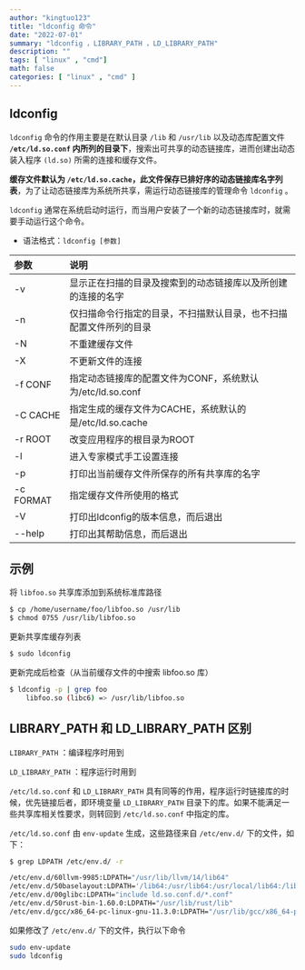 ```yaml
---
author: "kingtuo123"
title: "ldconfig 命令"
date: "2022-07-01"
summary: "ldconfig ，LIBRARY_PATH ，LD_LIBRARY_PATH"
description: ""
tags: [ "linux" , "cmd"]
math: false
categories: [ "linux" , "cmd" ]
---
```


## ldconfig

`ldconfig` 命令的作用主要是在默认目录 `/lib` 和 `/usr/lib` 以及动态库配置文件 **`/etc/ld.so.conf` 内所列的目录下**，搜索出可共享的动态链接库，进而创建出动态装入程序 `(ld.so)` 所需的连接和缓存文件。

**缓存文件默认为 `/etc/ld.so.cache`，此文件保存已排好序的动态链接库名字列表**，为了让动态链接库为系统所共享，需运行动态链接库的管理命令 `ldconfig` 。

`ldconfig` 通常在系统启动时运行，而当用户安装了一个新的动态链接库时，就需要手动运行这个命令。

- 语法格式：`ldconfig [参数]`

| 参数 | 说明 |
|:--|:--|
|-v		|显示正在扫描的目录及搜索到的动态链接库以及所创建的连接的名字|
|-n		|仅扫描命令行指定的目录，不扫描默认目录，也不扫描配置文件所列的目录|
|-N		|不重建缓存文件|
|-X		|不更新文件的连接|
|-f CONF|指定动态链接库的配置文件为CONF，系统默认为/etc/ld.so.conf|
|-C CACHE|指定生成的缓存文件为CACHE，系统默认的是/etc/ld.so.cache|
|-r ROOT|改变应用程序的根目录为ROOT|
|-l|进入专家模式手工设置连接|
|-p|打印出当前缓存文件所保存的所有共享库的名字|
|-c FORMAT|指定缓存文件所使用的格式|
|-V|打印出ldconfig的版本信息，而后退出|
|--help|打印出其帮助信息，而后退出|


## 示例


将 `libfoo.so` 共享库添加到系统标准库路径

```bash
$ cp /home/username/foo/libfoo.so /usr/lib
$ chmod 0755 /usr/lib/libfoo.so
```

更新共享库缓存列表
```bash
$ sudo ldconfig
```

更新完成后检查（从当前缓存文件的中搜索 libfoo.so 库）
```bash
$ ldconfig -p | grep foo
    libfoo.so (libc6) => /usr/lib/libfoo.so
```


## LIBRARY_PATH 和 LD_LIBRARY_PATH 区别

`LIBRARY_PATH` ：编译程序时用到

`LD_LIBRARY_PATH` ：程序运行时用到

`/etc/ld.so.conf` 和 `LD_LIBRARY_PATH` 具有同等的作用，程序运行时链接库的时候，优先链接后者，即环境变量 `LD_LIBRARY_PATH` 目录下的库。如果不能满足一些共享库相关性要求，则转回到 `/etc/ld.so.conf` 中指定的库。

`/etc/ld.so.conf` 由 `env-update` 生成，这些路径来自 `/etc/env.d/` 下的文件，如下：

```bash
$ grep LDPATH /etc/env.d/ -r

/etc/env.d/60llvm-9985:LDPATH="/usr/lib/llvm/14/lib64"
/etc/env.d/50baselayout:LDPATH='/lib64:/usr/lib64:/usr/local/lib64:/lib:/usr/lib:/usr/local/lib'
/etc/env.d/00glibc:LDPATH="include ld.so.conf.d/*.conf"
/etc/env.d/50rust-bin-1.60.0:LDPATH="/usr/lib/rust/lib"
/etc/env.d/gcc/x86_64-pc-linux-gnu-11.3.0:LDPATH="/usr/lib/gcc/x86_64-pc-linux-gnu/11.3.0:/usr/lib/gcc/x86_64-pc-linux-gnu/11.3.0/32"
```

如果修改了 `/etc/env.d/` 下的文件，执行以下命令

```bash
sudo env-update
sudo ldconfig
```
